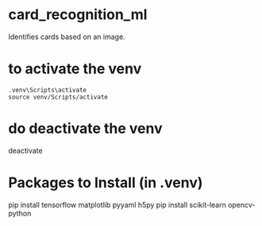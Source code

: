# card_recognition_ml
Identifies cards based on an image. 


# to activate the venv
    .venv\Scripts\activate
    source venv/Scripts/activate
# do deactivate the venv
deactivate




# Packages to Install (in .venv)
pip install tensorflow matplotlib pyyaml h5py
pip install scikit-learn opencv-python